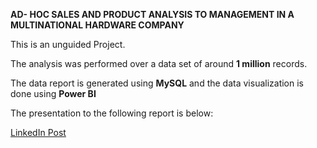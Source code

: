 **AD- HOC SALES AND PRODUCT ANALYSIS TO MANAGEMENT IN A MULTINATIONAL HARDWARE COMPANY**

This is an unguided Project.

The analysis was performed over a data set of around **1 million** records.

The data report is generated using **MySQL** and the data visualization is done using **Power BI**


The presentation to the following report is below:

[LinkedIn Post](https://www.linkedin.com/posts/fasal-mohammed-497463311_data-analysis-ad-hoc-reporting-using-sql-activity-7241419088219054080-Mvrj?utm_source=share&utm_medium=member_desktop)

